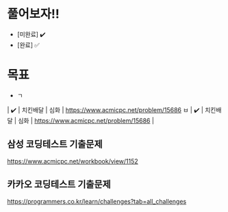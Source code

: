 # 풀어보자!!
- [미완료] :heavy_check_mark:
- [완료] :white_check_mark:

# 목표
- ㄱ

| :heavy_check_mark: | 치킨배달 |  심화  | https://www.acmicpc.net/problem/15686 ㅂ
| :heavy_check_mark: | 치킨배달 |  심화  | https://www.acmicpc.net/problem/15686 |
## 삼성 코딩테스트 기출문제
https://www.acmicpc.net/workbook/view/1152

## 카카오 코딩테스트 기출문제
https://programmers.co.kr/learn/challenges?tab=all_challenges
